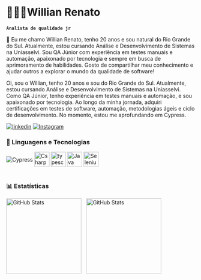 # 👨🏻‍💻Willian Renato

**`Analista de qualidade jr`**

🧪 Eu me chamo Willian Renato, tenho 20 anos e sou natural do Rio Grande do Sul. Atualmente, estou cursando Análise e Desenvolvimento de Sistemas na Uniasselvi. Sou QA Júnior com experiência em testes manuais e automação, apaixonado por tecnologia e sempre em busca de aprimoramento de habilidades. Gosto de compartilhar meu conhecimento e ajudar outros a explorar o mundo da qualidade de software!

Oi, sou o Willian, tenho 20 anos e sou do Rio Grande do Sul. Atualmente, estou cursando Análise e Desenvolvimento de Sistemas na Uniasselvi. Como QA Júnior, tenho experiência em testes manuais e automação, e sou apaixonado por tecnologia. Ao longo da minha jornada, adquiri certificações em testes de software, automação, metodologias ágeis e ciclo de desenvolvimento. No momento, estou me aprofundando em Cypress.


[![linkedin](https://img.shields.io/badge/LinkedIn-0077B5?style=for-the-badge&logo=linkedin&logoColor=white)](https://www.linkedin.com/in/willian-renato-rodrigues-pereira-911b10200)
[![Instagram](https://img.shields.io/badge/Instagram-E4405F?style=for-the-badge&logo=instagram&logoColor=white)](https://www.instagram.com/billy.wky)


### 🤖 Linguagens e Tecnologias

<div style="display: inline_block">
 <img align="center" alt="Cypress" src="https://skillicons.dev/icons?i=cypress" />
  <img align="center" alt="Csharp" src="https://cdn.jsdelivr.net/gh/devicons/devicon/icons/csharp/csharp-original.svg" height="40" alt="csharp logo"  />
  <img align="center" alt="typescript" src="https://cdn.jsdelivr.net/gh/devicons/devicon/icons/typescript/typescript-original.svg" height="40" alt="typescript logo"  />
  <img align="center" alt="Java" src="https://cdn.jsdelivr.net/gh/devicons/devicon/icons/java/java-original.svg" height="40" alt="java logo"  />
  <img align="center" alt="Selenium" src="https://cdn.jsdelivr.net/gh/devicons/devicon/icons/selenium/selenium-original.svg" height="40" alt="selenium logo"  />
</div><br/>

### 📊 Estatísticas

<p>
  <img 
    align="left" 
    alt="GitHub Stats" 
    height="200" 
    style="padding-right: 10px;" 
    src="https://github-readme-stats.vercel.app/api?username=WillianRRP&show_icons=true&theme=tokyonight&include_all_commits=true&locale=pt-br" 
  />

<img 
      align="left" 
      alt="GitHub Stats" 
      height="200" 
      src="https://github-readme-stats.vercel.app/api/top-langs/?username=WillianRRP&theme=tokyonight&layout=compact&custom_title=Tecnologias&langs_count=9" 
  />

  </p>

